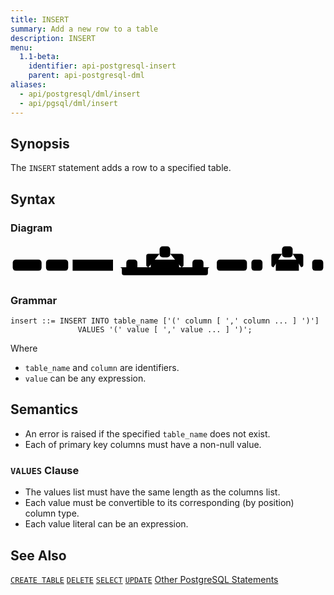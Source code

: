 ```yaml
---
title: INSERT
summary: Add a new row to a table
description: INSERT
menu:
  1.1-beta:
    identifier: api-postgresql-insert
    parent: api-postgresql-dml
aliases:
  - api/postgresql/dml/insert
  - api/pgsql/dml/insert
---
```


## Synopsis

The `INSERT` statement adds a row to a specified table.

## Syntax
### Diagram

<svg class="rrdiagram" version="1.1" xmlns:xlink="http://www.w3.org/1999/xlink" xmlns="http://www.w3.org/2000/svg" width="710" height="80" viewbox="0 0 710 80"><path class="connector" d="M0 52h5m65 0h10m50 0h10m91 0h30m25 0h30m-5 0q-5 0-5-5v-20q0-5 5-5h25m24 0h25q5 0 5 5v20q0 5-5 5m-5 0h30m25 0h20m-209 0q5 0 5 5v8q0 5 5 5h184q5 0 5-5v-8q0-5 5-5m5 0h10m68 0h10m25 0h30m-5 0q-5 0-5-5v-20q0-5 5-5h19m24 0h19q5 0 5 5v20q0 5-5 5m-5 0h30m25 0h5"/><rect class="literal" x="5" y="35" width="65" height="25" rx="7"/><text class="text" x="15" y="52">INSERT</text><rect class="literal" x="80" y="35" width="50" height="25" rx="7"/><text class="text" x="90" y="52">INTO</text><a xlink:href="../grammar_diagrams#table-name"><rect class="rule" x="140" y="35" width="91" height="25"/><text class="text" x="150" y="52">table_name</text></a><rect class="literal" x="261" y="35" width="25" height="25" rx="7"/><text class="text" x="271" y="52">(</text><rect class="literal" x="336" y="5" width="24" height="25" rx="7"/><text class="text" x="346" y="22">,</text><a xlink:href="../grammar_diagrams#column"><rect class="rule" x="316" y="35" width="64" height="25"/><text class="text" x="326" y="52">column</text></a><rect class="literal" x="410" y="35" width="25" height="25" rx="7"/><text class="text" x="420" y="52">)</text><rect class="literal" x="465" y="35" width="68" height="25" rx="7"/><text class="text" x="475" y="52">VALUES</text><rect class="literal" x="543" y="35" width="25" height="25" rx="7"/><text class="text" x="553" y="52">(</text><rect class="literal" x="612" y="5" width="24" height="25" rx="7"/><text class="text" x="622" y="22">,</text><a xlink:href="../grammar_diagrams#value"><rect class="rule" x="598" y="35" width="52" height="25"/><text class="text" x="608" y="52">value</text></a><rect class="literal" x="680" y="35" width="25" height="25" rx="7"/><text class="text" x="690" y="52">)</text></svg>

### Grammar

```
insert ::= INSERT INTO table_name ['(' column [ ',' column ... ] ')']
               VALUES '(' value [ ',' value ... ] ')';
```

Where

- `table_name` and `column` are identifiers.
- `value` can be any expression.

## Semantics
 - An error is raised if the specified `table_name` does not exist. 
 - Each of primary key columns must have a non-null value.

### `VALUES` Clause
 - The values list must have the same length as the columns list.
 - Each value must be convertible to its corresponding (by position) column type.
 - Each value literal can be an expression.

## See Also

[`CREATE TABLE`](../ddl_create_table)
[`DELETE`](../dml_delete)
[`SELECT`](../dml_select)
[`UPDATE`](../dml_update)
[Other PostgreSQL Statements](..)
